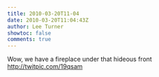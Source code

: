```yaml
---
title: 2010-03-20T11-04
date: 2010-03-20T11:04:43Z
author: Lee Turner
showtoc: false
comments: true
---
```


Wow, we have a fireplace under that hideous front  http://twitpic.com/19qsam

